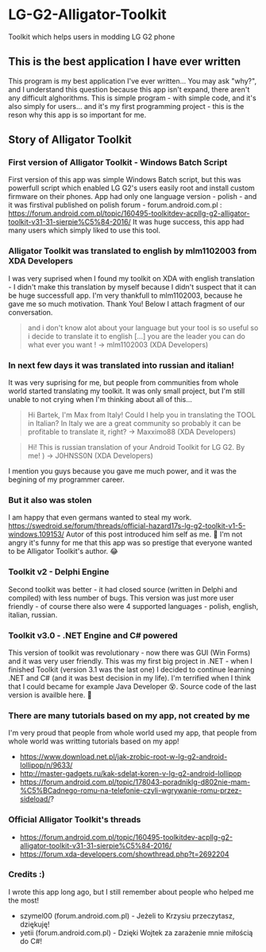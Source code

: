 # LG-G2-Alligator-Toolkit
Toolkit which helps users in modding LG G2 phone

## This is the best application I have ever written
This program is my best application I've ever written... You may ask "why?", and I understand this question because this app isn't expand, there aren't any difficult alghorithms. This is simple program - with simple code, and it's also simply for users... and it's my first programming project - this is the reson why this app is so important for me.

## Story of Alligator Toolkit
### First version of Alligator Toolkit - Windows Batch Script
First version of this app was simple Windows Batch script, but this was powerfull script which enabled LG G2's users easily root and install custom firmware on their phones. App had only one language version - polish - and it was firstival published on polish forum - forum.android.com.pl : https://forum.android.com.pl/topic/160495-toolkitdev-acpllg-g2-alligator-toolkit-v31-31-sierpie%C5%84-2016/
It was huge success, this app had many users which simply liked to use this tool.

### Alligator Toolkit was translated to english by mlm1102003 from XDA Developers
I was very suprised when I found my toolkit on XDA with english translation - I didn't make this translation by myself because I didn't suspect that it can be huge successfull app. I'm very thankfull to mlm1102003, because he gave me so much motivation. Thank You! Below I attach fragment of our conversation.
> and i don't know alot about your language
> but your tool is so useful so i decide to translate it to english
> [...]
> you are the leader
> you can do what ever you want !
-> mlm1102003 (XDA Developers)

### In next few days it was translated into russian and italian!
It was very suprising for me, but people from communities from whole world started translating my toolkit. It was only small project, but I'm still unable to not crying when I'm thinking about all of this...
> Hi Bartek,
> I'm Max from Italy!
> Could I help you in translating the TOOL in Italian?
> In Italy we are a great community so probably it can be profitable to translate it, right?
-> Maxximo88 (XDA Developers)

> Hi!
> This is russian translation of your Android Toolkit for LG G2. By me! )
-> J0HNSS0N (XDA Developers)

I mention you guys because you gave me much power, and it was the begining of my programmer career.

### But it also was stolen
I am happy that even germans wanted to steal my work. https://swedroid.se/forum/threads/official-hazard17s-lg-g2-toolkit-v1-5-windows.109153/ Autor of this post introduced him self as me. 🤣 I'm not angry it's funny for me that this app was so prestige that everyone wanted to be Alligator Toolkit's author. 😂

### Toolkit v2 - Delphi Engine
Second toolkit was better - it had closed source (written in Delphi and compiled) with less number of bugs. This version was just more user friendly - of course there also were 4 supported languages - polish, english, italian, russian.

### Toolkit v3.0 - .NET Engine and C# powered
This version of toolkit was revolutionary - now there was GUI (Win Forms) and it was very user friendly. This was my first big project in .NET - when I finished Toolkit (version 3.1 was the last one) I decided to continue learning .NET and C# (and it was best decision in my life). I'm terrified when I think that I could became for example Java Developer 😵. Source code of the last version is availble here. 🙂

### There are many tutorials based on my app, not created by me
I'm very proud that people from whole world used my app, that people from whole world was writting tutorials based on my app!
* https://www.download.net.pl/jak-zrobic-root-w-lg-g2-android-lollipop/n/9633/
* http://master-gadgets.ru/kak-sdelat-koren-v-lg-g2-android-lollipop
* https://forum.android.com.pl/topic/178043-poradniklg-d802nie-mam-%C5%BCadnego-romu-na-telefonie-czyli-wgrywanie-romu-przez-sideload/?

### Official Alligator Toolkit's threads
* https://forum.android.com.pl/topic/160495-toolkitdev-acpllg-g2-alligator-toolkit-v31-31-sierpie%C5%84-2016/
* https://forum.xda-developers.com/showthread.php?t=2692204

### Credits :)
I wrote this app long ago, but I still remember about people who helped me the most!
* szymel00 (forum.android.com.pl) - Jeżeli to Krzysiu przeczytasz, dziękuję!
* yetii (forum.android.com.pl) - Dzięki Wojtek za zarażenie mnie miłością do C#!
